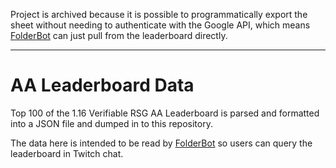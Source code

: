 Project is archived because it is possible to programmatically export the sheet without needing to authenticate with the Google API, 
which means [FolderBot](https://github.com/DesktopFolder/FolderBot) can just pull from the leaderboard directly.

---
# AA Leaderboard Data

Top 100 of the 1.16 Verifiable RSG AA Leaderboard is parsed and formatted into a JSON file and dumped in to this repository.  

The data here is intended to be read by [FolderBot](https://github.com/DesktopFolder/FolderBot) so users can query the leaderboard in Twitch chat.
